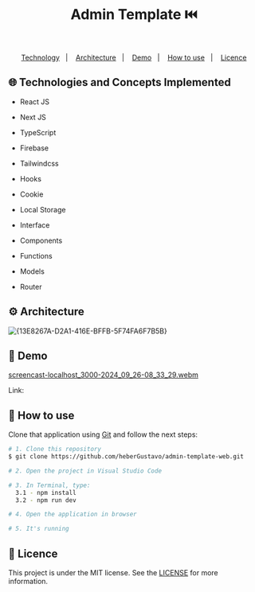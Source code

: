 <h1 align="center">Admin Template ⏮️</h1>
<p align="center">
  
</p>

</br>
<p align="center">
  <a href="#globe_with_meridians-Technologies-and-Concepts-Implemented">Technology</a>&nbsp;&nbsp;&nbsp;|&nbsp;&nbsp;&nbsp;
   <a href="#gear-Architecture">Architecture</a>&nbsp;&nbsp;&nbsp;|&nbsp;&nbsp;&nbsp;
   <a href="#round_pushpin-demo">Demo</a>&nbsp;&nbsp;&nbsp;|&nbsp;&nbsp;&nbsp;
  <a href="#wrench-How-to-use">How to use</a>&nbsp;&nbsp;&nbsp;|&nbsp;&nbsp;&nbsp;
  <a href="#memo-Licence">Licence</a>
</p>

## :globe_with_meridians: Technologies and Concepts Implemented

- React JS
- Next JS
- TypeScript

- Firebase
- Tailwindcss
- Hooks
- Cookie
- Local Storage

- Interface
- Components
- Functions
- Models
- Router


## :gear: Architecture
![{13E8267A-D2A1-416E-BFFB-5F74FA6F7B5B}](https://github.com/user-attachments/assets/ec99201a-c8d5-4602-9844-b8f4b419de6c)

## :round_pushpin: Demo
[screencast-localhost_3000-2024_09_26-08_33_29.webm](https://github.com/user-attachments/assets/3a74413f-32a7-4440-b52d-2c36d9de54a2)

Link: 

## :wrench: How to use

Clone that application using [Git](https://git-scm.com) and follow the next steps:

```bash
# 1. Clone this repository
$ git clone https://github.com/heberGustavo/admin-template-web.git

# 2. Open the project in Visual Studio Code

# 3. In Terminal, type:
  3.1 - npm install
  3.2 - npm run dev

# 4. Open the application in browser

# 5. It's running 

```


## :memo: Licence 
This project is under the MIT license. See the [LICENSE](https://github.com/heberGustavo/admin-template-web/blob/master/LICENSE) for more information.
